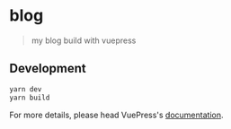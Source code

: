 # blog

> my blog build with vuepress

## Development

```bash
yarn dev
yarn build
```

For more details, please head VuePress's [documentation](https://v1.vuepress.vuejs.org/).

